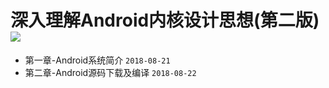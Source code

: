 # 深入理解Android内核设计思想(第二版) ![](https://img.shields.io/badge/%E7%AB%A0%E8%8A%82%E8%BF%9B%E5%BA%A6-1%2f25-green.svg)
* 第一章-Android系统简介 `2018-08-21`
* 第二章-Android源码下载及编译 `2018-08-22`